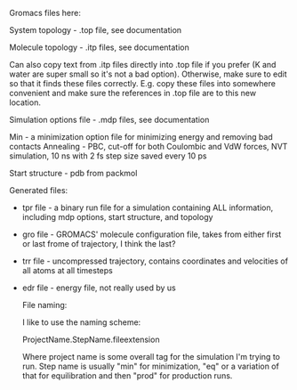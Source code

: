 Gromacs files here:

System topology - .top file, see documentation

Molecule topology - .itp files, see documentation

Can also copy text from .itp files directly into .top file if you prefer (K and water are super small so it's not a bad option). Otherwise, make sure to edit so that it finds these files correctly. E.g. copy these files into somewhere convenient and make sure the references in .top file are to this new location.

Simulation options file - .mdp files, see documentation

Min - a minimization option file for minimizing energy and removing bad contacts
Annealing - PBC, cut-off for both Coulombic and VdW forces, NVT simulation, 10 ns with 2 fs step size saved every 10 ps

Start structure - pdb from packmol

Generated files:

* tpr file - a binary run file for a simulation containing ALL information, including mdp options, start structure, and topology
* gro file - GROMACS' molecule configuration file, takes from either first or last frome of trajectory, I think the last?
* trr file - uncompressed trajectory, contains coordinates and velocities of all atoms at all timesteps
* edr file - energy file, not really used by us

  File naming:

  I like to use the naming scheme:

  ProjectName.StepName.fileextension

  Where project name is some overall tag for the simulation I'm trying to run. Step name is usually "min" for minimization, "eq" or a variation of that for equilibration and then "prod" for production runs.
